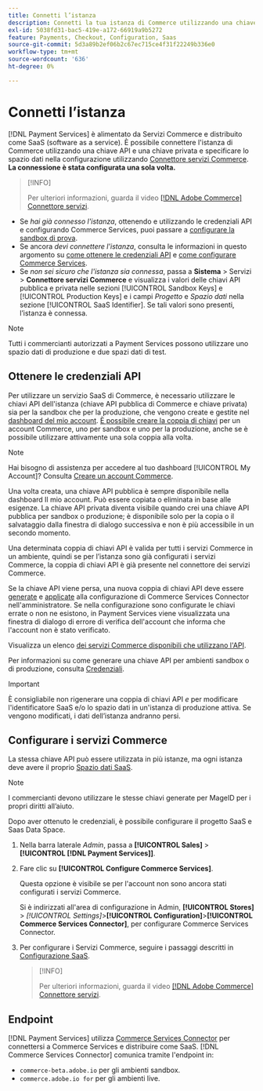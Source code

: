 ```yaml
---
title: Connetti l’istanza
description: Connetti la tua istanza di Commerce utilizzando una chiave API e una chiave privata e specifica lo spazio di dati nella configurazione.
exl-id: 5038fd31-bac5-419e-a172-66919a9b5272
feature: Payments, Checkout, Configuration, Saas
source-git-commit: 5d3a89b2ef06b2c67ec715ce4f31f22249b336e0
workflow-type: tm+mt
source-wordcount: '636'
ht-degree: 0%

---
```


# Connetti l’istanza

[!DNL Payment Services] è alimentato da Servizi Commerce e distribuito come SaaS (software as a service). È possibile connettere l&#39;istanza di Commerce utilizzando una chiave API e una chiave privata e specificare lo spazio dati nella configurazione utilizzando [Connettore servizi Commerce](https://experienceleague.adobe.com/docs/commerce-merchant-services/user-guides/saas.html). **La connessione è stata configurata una sola volta.**

>[!INFO]
>
> Per ulteriori informazioni, guarda il video [[!DNL Adobe Commerce] Connettore servizi](https://experienceleague.adobe.com/docs/commerce-learn/tutorials/admin/adobe-commerce-services/configure-adobe-commerce-services-connector.html?lang=en).

* Se *hai già connesso l&#39;istanza*, ottenendo e utilizzando le credenziali API e configurando Commerce Services, puoi passare a [configurare la sandbox di prova](https://experienceleague.adobe.com/docs/commerce-merchant-services/payment-services/get-started/sandbox.html).
* Se ancora *devi connettere l&#39;istanza*, consulta le informazioni in questo argomento su [come ottenere le credenziali API](#obtain-api-credentials) e [come configurare Commerce Services](#configure-commerce-services).
* Se *non sei sicuro che l&#39;istanza sia connessa*, passa a **Sistema** > Servizi > **Connettore servizi Commerce** e visualizza i valori delle chiavi API pubblica e privata nelle sezioni [!UICONTROL Sandbox Keys] e [!UICONTROL Production Keys] e i campi *Progetto* e *Spazio dati* nella sezione [!UICONTROL SaaS Identifier]. Se tali valori sono presenti, l’istanza è connessa.

>[!NOTE]
>
>Tutti i commercianti autorizzati a Payment Services possono utilizzare uno spazio dati di produzione e due spazi dati di test.

## Ottenere le credenziali API

Per utilizzare un servizio SaaS di Commerce, è necessario utilizzare le chiavi API dell&#39;istanza (chiave API pubblica di Commerce e chiave privata) sia per la sandbox che per la produzione, che vengono create e gestite nel [dashboard del mio account](https://account.magento.com/customer/account/login). [È possibile creare la coppia di chiavi](https://docs.magento.com/user-guide/configuration/services/saas.html) per un account Commerce, uno per sandbox e uno per la produzione, anche se è possibile utilizzare attivamente una sola coppia alla volta.

>[!NOTE]
>
>Hai bisogno di assistenza per accedere al tuo dashboard [!UICONTROL My Account]? Consulta [Creare un account Commerce](https://docs.magento.com/user-guide/magento/magento-account-create.html).

Una volta creata, una chiave API pubblica è sempre disponibile nella dashboard Il mio account. Può essere copiata o eliminata in base alle esigenze. La chiave API privata diventa visibile quando crei una chiave API pubblica per sandbox o produzione; è disponibile solo per la copia o il salvataggio dalla finestra di dialogo successiva e non è più accessibile in un secondo momento.

Una determinata coppia di chiavi API è valida per tutti i servizi Commerce in un ambiente, quindi se per l’istanza sono già configurati i servizi Commerce, la coppia di chiavi API è già presente nel connettore dei servizi Commerce.

Se la chiave API viene persa, una nuova coppia di chiavi API deve essere [generate](https://experienceleague.adobe.com/docs/commerce-merchant-services/payment-services/get-started/connect.html#generate-an-api-key-and-private-key) e [applicate](https://experienceleague.adobe.com/docs/commerce-merchant-services/payment-services/get-started/connect.html#configure-saas-project) alla configurazione di Commerce Services Connector nell&#39;amministratore. Se nella configurazione sono configurate le chiavi errate o non ne esistono, in Payment Services viene visualizzata una finestra di dialogo di errore di verifica dell&#39;account che informa che l&#39;account non è stato verificato.

Visualizza un elenco [dei servizi Commerce disponibili che utilizzano l&#39;API](https://docs.magento.com/user-guide/system/saas.html#available-services).

Per informazioni su come generare una chiave API per ambienti sandbox o di produzione, consulta [Credenziali](https://experienceleague.adobe.com/docs/commerce-merchant-services/user-guides/saas.html#apikey).

>[!IMPORTANT]
>
>È consigliabile non rigenerare una coppia di chiavi API *e* per modificare l&#39;identificatore SaaS e/o lo spazio dati in un&#39;istanza di produzione attiva. Se vengono modificati, i dati dell’istanza andranno persi.

## Configurare i servizi Commerce

La stessa chiave API può essere utilizzata in più istanze, ma ogni istanza deve avere il proprio [Spazio dati SaaS](https://experienceleague.adobe.com/docs/commerce-merchant-services/user-guides/saas.html#saasenv).

>[!NOTE]
>
>I commercianti devono utilizzare le stesse chiavi generate per MageID per i propri diritti all’aiuto.

Dopo aver ottenuto le credenziali, è possibile configurare il progetto SaaS e Saas Data Space.

1. Nella barra laterale _Admin_, passa a **[!UICONTROL Sales]** > **[!UICONTROL [!DNL Payment Services]]**.
1. Fare clic su **[!UICONTROL Configure Commerce Services]**.

   Questa opzione è visibile se per l&#39;account non sono ancora stati configurati i servizi Commerce.

   Si è indirizzati all&#39;area di configurazione in Admin, **[!UICONTROL Stores]** > _[!UICONTROL Settings]_>**[!UICONTROL Configuration]**>**[!UICONTROL Commerce Services Connector]**, per configurare Commerce Services Connector.

1. Per configurare i Servizi Commerce, seguire i passaggi descritti in [Configurazione SaaS](https://experienceleague.adobe.com/docs/commerce-merchant-services/user-guides/integration-services/saas.html#saasenv).

   >[!INFO]
   >
   > Per ulteriori informazioni, guarda il video [[!DNL Adobe Commerce] Connettore servizi](https://experienceleague.adobe.com/docs/commerce-learn/tutorials/admin/adobe-commerce-services/configure-adobe-commerce-services-connector.html?lang=en#configuration-faqs).

## Endpoint

[!DNL Payment Services] utilizza [Commerce Services Connector](https://experienceleague.adobe.com/docs/commerce-merchant-services/user-guides/saas.html) per connettersi a Commerce Services e distribuire come SaaS. [!DNL Commerce Services Connector] comunica tramite l&#39;endpoint in:

* `commerce-beta.adobe.io` per gli ambienti sandbox.
* `commerce.adobe.io for` per gli ambienti live.
